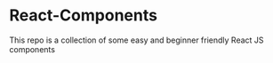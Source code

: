 # React-Components
This repo is a collection of some easy and beginner friendly React JS components
